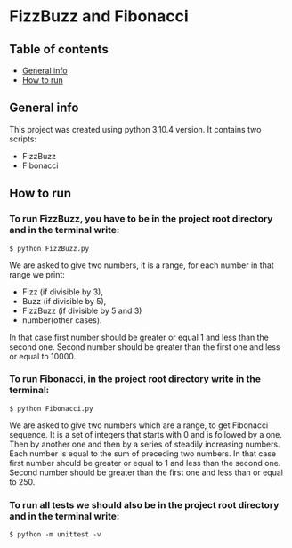 # FizzBuzz and Fibonacci

## Table of contents

-   [General info](#general-info)
-   [How to run](#how-to-run)

## General info

This project was created using python 3.10.4 version. It contains two scripts:

-   FizzBuzz
-   Fibonacci

## How to run

### To run FizzBuzz, you have to be in the project root directory and in the terminal write:

```
$ python FizzBuzz.py
```

We are asked to give two numbers, it is a range, for each number in that range we print:

-   Fizz (if divisible by 3),
-   Buzz (if divisible by 5),
-   FizzBuzz (if divisible by 5 and 3)
-   number(other cases).

In that case first number should be greater or equal 1 and less than the second one.
Second number should be greater than the first one and less or equal to 10000.

### To run Fibonacci, in the project root directory write in the terminal:

```
$ python Fibonacci.py
```

We are asked to give two numbers which are a range, to get Fibonacci sequence. It is a set of integers that starts with 0 and is followed by a one. Then by another one and then by a series of steadily increasing numbers. Each number is equal to the sum of preceding two numbers.
In that case first number should be greater or equal to 1 and less than the second one.
Second number should be greater than the first one and less than or equal to 250.

### To run all tests we should also be in the project root directory and in the terminal write:

```
$ python -m unittest -v
```
